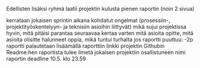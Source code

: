 Edellisten lisäksi ryhmä laatii projektin kulusta pienen raportin (noin 2 sivua)

kerrataan jokaisen sprintin aikana kohdatut ongelmat (prosessiin-, projektityöskentelyyn- ja teknisiin asioihin liittyvät)
mikä sujui projektissa hyvin, mitä pitäisi parantaa seuraavaa kertaa varten
mitä asioita opitte, mitä asioita olisitte halunneet oppia, mikä tuntui turhalta
jos raportti puuttuu: -2p
raportti palautetaan lisäämällä raporttiin linkki projektin Githubin Readme:hen
raportista tulee ilmetä jokaisen projektiin osallistuneen nimi
raportin deadline 10.5. klo 23.59
